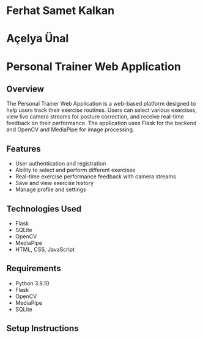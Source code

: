 # Ferhat Samet Kalkan

# Açelya Ünal

# Personal Trainer Web Application

## Overview

The Personal Trainer Web Application is a web-based platform designed to help users track their exercise routines. Users can select various exercises, view live camera streams for posture correction, and receive real-time feedback on their performance. The application uses Flask for the backend and OpenCV and MediaPipe for image processing.

## Features

- User authentication and registration
- Ability to select and perform different exercises
- Real-time exercise performance feedback with camera streams
- Save and view exercise history
- Manage profile and settings

## Technologies Used

- Flask
- SQLite
- OpenCV
- MediaPipe
- HTML, CSS, JavaScript

## Requirements

- Python 3.8.10
- Flask
- OpenCV
- MediaPipe
- SQLite

## Setup Instructions
